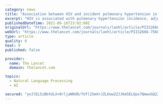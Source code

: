 ```yaml
---
category: news
title: "Association between HIV and incident pulmonary hypertension in US Veterans: a retrospective cohort study"
excerpt: "HIV is associated with pulmonary hypertension incidence, adjusting for risk factors. Low CD4 cell count and high HIV viral load contribute to increased pulmonary hypertension risk among veterans with HIV."
publishedDateTime: 2021-06-16T23:02:00Z
originalUrl: "https://www.thelancet.com/journals/lanhl/article/PIIS2666-7568(21)00116-1/fulltext"
webUrl: "https://www.thelancet.com/journals/lanhl/article/PIIS2666-7568(21)00116-1/fulltext"
type: article
quality: 0
heat: 0
published: false

provider:
  name: The Lancet
  domain: thelancet.com

topics:
  - Natural Language Processing
  - AI

secured: "ynJlEL5zBbtULX+0rljaNRd0/fUfl2SmX+JZLHuw2ZJJ6m5EL6px7QmwoGQ22Hbo1vMbuJTAUScjqThrQsig4w0PpeJggOKiyx5BbbpBxskKLQdQKxL6FVj32fz1hx/hg0H+4HddNYjqwK2F8ILBSPAaTb/IyK/wBtyu9H7L2LOu2VD3SHyXpibsls3+BRKVDzRT1CMkFlVodvIXuZYaz7BrFeaRXYcw7RgHczMTSzoOoT/OAES0raoBTOyiwZUdYAIwWjlDTdBelJZkA7Gy2vIba7Fk3iHSg+9QV9DQl+ZOxR1ceDI3/1lVGbn21ZuKndpHtKRacdAn2eoDYCQ24LIRpluqNxRgdWpr73mAGm0=;f7wqXCmyBja1QEkN7oB3hA=="
---
```


